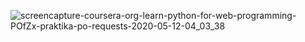 ![screencapture-coursera-org-learn-python-for-web-programming-POfZx-praktika-po-requests-2020-05-12-04_03_38](https://user-images.githubusercontent.com/48917675/81677268-a576e000-9405-11ea-9bad-712dc1de6389.png)
